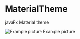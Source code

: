 # MaterialTheme
javaFx Material theme

![Example picture](http://image.noelshack.com/fichiers/2016/34/1472233053-screenshot-2016-08-26-19-26-03.png)
Example picture
